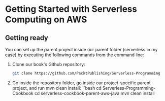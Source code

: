 # Getting Started with Serverless Computing on AWS
## Getting ready
You can set up the parent project inside our parent folder (serverless in my case) by executing the following commands from the command line:

1. Clone our book's Github repository:
   ```bash
   git clone https://github.com/PacktPublishing/Serverless-Programming-Cookbook.git
   ```
2. Go inside the repository folder, go inside our project-specific parent project, and run mvn clean install:
   ``bash
   cd Serverless-Programming-Cookbook
   cd serverless-cookbook-parent-aws-java
   mvn clean install
   ```